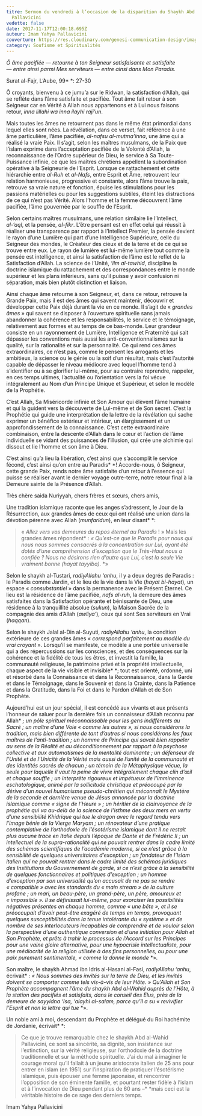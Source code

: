 ```yaml
---
titre: Sermon du vendredi à l’occasion de la disparition du Shaykh Abd al-Wahid
  Pallavicini
vedette: false
date: 2017-11-17T12:00:18.695Z
auteur: Imam Yahya Pallavicini
couverture: https://res.cloudinary.com/genesi-communication-design/image/upload/v1619979592/ihei/23669114_1627686063978779_5223221077902671818_o_g96yyd.jpg
category: Soufisme et Spiritualités
---
```

*Ô âme pacifiée —&nbsp;retourne à ton Seigneur satisfaisante et satisfaite —&nbsp;entre ainsi parmi Mes serviteurs —&nbsp;entre ainsi dans Mon Paradis.*

Surat al-Fajr, L’Aube, 99*&nbsp;*: 27-30

Ô croyants, bienvenu à ce jumu’a sur le Ridwan, la satisfaction d’Allah, qui se reflète dans l’âme satisfaite et pacifiée. Tout âme fait retour à son Seigneur car en Vérité à Allah nous appartenons et à Lui nous faisons retour, *inna lillahi wa inna ilayhi raji’un*.

Mais toutes les âmes ne retournent pas dans le même état primordial dans lequel elles sont nées. La révélation, dans ce verset, fait référence à une âme particulière, l’âme pacifiée, *al-nafsu al-mutma’inna*, une âme qui a réalisé la vraie Paix. Il s’agit, selon les maîtres musulmans, de la Paix que l’islam exprime dans l’acceptation pacifiée de la Volonté d’Allah, la reconnaissance de l’Ordre supérieur de Dieu, le service à Sa Toute-Puissance infinie, ce que les maîtres chrétiens appellent la subordination opérative à la Seigneurie de l’Esprit. Lorsque ce rattachement et cette hiérarchie entre *al-Ruh* et *al-Nafs*, entre Esprit et Âme, retrouvent leur relation harmonieuse, progressive et constante, alors l’âme trouve la paix, retrouve sa vraie nature et fonction, épuise les stimulations pour les passions matérielles ou pour les suggestions subtiles, éteint les distractions de ce qui n’est pas Vérité. Alors l’homme et la femme découvrent l’âme pacifiée, l’âme gouvernée par le souffle de l’Esprit.

Selon certains maîtres musulmans, une relation similaire lie l’Intellect, *al-‘aql*, et la pensée, *al-fikr*. L’être pensant est en effet celui qui réussit à réaliser une transparence par rapport à l’Intellect Premier, la pensée devient le rayon d’une Lumière qui part d’une Intelligence Supérieure, celle du Seigneur des mondes, le Créateur des cieux et de la terre et de ce qui se trouve entre eux. Le rayon de lumière est lui-même lumière tout comme la pensée est intelligence, et ainsi la satisfaction de l’âme est le reflet de la Satisfaction d’Allah. La science de l’Unité, *‘ilm al-tawhid*, discipline la doctrine islamique du rattachement et des correspondances entre le monde supérieur et les plans inférieurs, sans qu’il puisse y avoir confusion ni séparation, mais bien plutôt distinction et liaison.

Ainsi chaque âme retourne à son Seigneur, et, dans ce retour, retrouve la Grande Paix, mais il est des âmes qui savent maintenir, découvrir et développer cette Paix déjà durant la vie en ce monde. Il s’agit de «*&nbsp;*grandes âmes*&nbsp;*» qui savent se disposer à l’ouverture spirituelle sans jamais abandonner la cohérence et les responsabilités, le service et le témoignage, relativement aux formes et au temps de ce bas-monde. Leur grandeur consiste en un rayonnement de Lumière, Intelligence et Fraternité qui sait dépasser les conventions mais aussi les anti-conventionnalismes sur la qualité, sur la rationalité et sur la personnalité. Ce qui rend ces âmes extraordinaires, ce n’est pas, comme le pensent les arrogants et les ambitieux, la science ou le génie ou la soif d’un résultat, mais c’est l’autorité capable de dépasser le niveau médiocre avec lequel l’homme tend à s’identifier ou à se glorifier lui-même, pour au contraire reprendre, rappeler, en ces temps ultimes, l’actualité ou l’orientation vers la foi vécue intégralement au Nom d’un Principe Unique et Supérieur, et selon le modèle de la Prophétie.

C’est Allah, Sa Miséricorde infinie et Son Amour qui élèvent l’âme humaine et qui la guident vers la découverte de Lui-même et de Son secret. C’est la Prophétie qui guide une interprétation de la lettre de la révélation qui sache exprimer un bénéfice extérieur et intérieur, un élargissement et un approfondissement de la connaissance. C’est cette extraordinaire combinaison, entre la descente d’Allah dans le cœur et l’action de l’âme individuelle se vidant des puissances de l’illusion, qui crée une alchimie qui dissout et lie l’homme et son âme à Dieu.

C’est ainsi qu’a lieu la libération, c’est ainsi que s’accomplit le service fécond, c’est ainsi qu’on entre au Paradis*&nbsp;*! Accorde-nous, ô Seigneur, cette grande Paix, rends notre âme satisfaite d’un retour à l’essence qui puisse se réaliser avant le dernier voyage outre-terre, notre retour final à la Demeure sainte de la Présence d’Allah.

Très chère saida Nuriyyah, chers frères et sœurs, chers amis,

Une tradition islamique raconte que les anges s’adressent, le Jour de la Résurrection, aux grandes âmes de ceux qui ont réalisé une union dans la dévotion pérenne avec Allah (*munfaridun*), en leur disant*&nbsp;*:

> «*&nbsp;*Allez vers vos demeures du repos éternel au Paradis*&nbsp;*!*&nbsp;*» Mais les grandes âmes répondent*&nbsp;*: «*&nbsp;*Qu’est-ce que le Paradis pour nous qui nous nous sommes consacrés à la concentration sur Lui, ayant été dotés d’une compréhension d’exception que le Très-Haut nous a confiée*&nbsp;*? Nous ne désirons rien d’autre que Lui, c’est la seule Vie vraiment bonne (*hayat tayyiba*).*&nbsp;*»

Selon le shaykh al-Tustari, *radiyAllahu ‘anhu*, il y a deux degrés de Paradis : le Paradis comme Jardin, et le lieu de la vie dans la Vie (*hayat bi-hayat*), un espace «*&nbsp;*consubstantiel*&nbsp;*» dans la permanence avec le Présent Éternel. Ce lieu est la résidence de l’âme pacifiée, *nafs al-ruh*, la demeure des âmes satisfaites dans la Satisfaction opérante et bénissante de Dieu, une résidence à la tranquillité absolue (*sukun*), la Maison Sacrée de la compagnie des amis d’Allah (*awliya’*), ceux qui sont Ses serviteurs en Vrai (*haqqan*).

Selon le shaykh Jalal al-Din al-Suyuti, *radiyAllahu ‘anhu*, la condition extérieure de ces grandes âmes «*&nbsp;*correspond parfaitement au modèle du vrai croyant*&nbsp;*». Lorsqu’il se manifeste, ce modèle a une portée universelle qui a des répercussions sur les consciences, et des conséquences sur la cohérence et la fidélité de tous les êtres, et investit la famille, la communauté religieuse, le patrimoine privé et la propriété intellectuelle, chaque aspect de la vie visible et invisible*&nbsp;*; tout est orienté, ordonné, uni et résorbé dans la Connaissance et dans la Reconnaissance, dans la Garde et dans le Témoignage, dans le Souvenir et dans la Crainte, dans la Patience et dans la Gratitude, dans la Foi et dans le Pardon d’Allah et de Son Prophète.

Aujourd’hui est un jour spécial, il est concédé aux vivants et aux présents l’honneur de saluer pour la dernière fois un connaisseur d’Allah reconnu par Allah*&nbsp;*; un pôle spirituel méconnaissable pour les gens indifférents au Sacré*&nbsp;*; un maître d’une Voie «*&nbsp;*comme les autres*&nbsp;*», si nous considérons la tradition, mais bien différente de tant d’autres si nous considérons les faux maîtres de l’anti-tradition*&nbsp;*; un homme de Principe qui savait bien rappeler au sens de la Réalité et au déconditionnement par rapport à la psychose collective et aux automatismes de la mentalité dominante*&nbsp;*; un défenseur de l’Unité et de l’Unicité de la Vérité mais aussi de l’unité de la communauté et des identités sacrés de chacun*&nbsp;*; un témoin de la Métaphysique vécue, la seule pour laquelle il vaut la peine de vivre intégralement chaque clin d’œil et chaque souffle*&nbsp;*; un interprète rigoureux et impétueux de l’imminence eschatologique, animé par la sollicitude christique et préoccupé par la dérive d’un nouvel humanisme pseudo-chrétien qui méconnaît le Mystère de la seconde et dernière venue de Jésus annoncée par la doctrine islamique comme «*&nbsp;*signe de l’Heure*&nbsp;*»*&nbsp;*; un héritier de la clairvoyance de la prophétie qui va au-delà de la science de l’isthme des deux mers en vertu d’une sensibilité Khidrique qui tue le dragon avec le regard tendu vers l’image bénie de la Vierge *Maryam* ; un rénovateur d’une pratique contemplative de l’orthodoxie de l’ésotérisme islamique dont il ne restait plus aucune trace en Italie depuis l’époque de Dante et de Frédéric II*&nbsp;*; un intellectuel de la supra-rationalité qui ne pouvait rentrer dans le cadre limité des schémas scientifiques de l’académie moderne, si ce n’est grâce à la sensibilité de quelques universitaires d’exception*&nbsp;*; un fondateur de l’Islam italien qui ne pouvait rentrer dans le cadre limité des schémas juridiques des Institutions du Gouvernement de garde, si ce n’est grâce à la sensibilité de quelques fonctionnaires et politiques d’exception ; un homme d’exception par son universalité qu’on accusait de ne pas se rendre «*&nbsp;*compatible*&nbsp;*» avec les standards du «*&nbsp;*main stream*&nbsp;*» de la culture profane*&nbsp;*; un mari, un beau-père, un grand-père, un père, amoureux et «*&nbsp;*impossible*&nbsp;*». Il se définissait lui-même, pour exorciser les possibilités négatives présentes en chaque homme, comme «*&nbsp;*une bête*&nbsp;*», et il se préoccupait d’avoir peut-être exagéré de temps en temps, provoquant quelques susceptibilités dans la tenue intolérante du «*&nbsp;*système*&nbsp;*» et de nombre de ses interlocuteurs incapables de comprendre et de vouloir selon la perspective d’une authentique conversion et d’une initiation pour Allah et Son Prophète, et prêts à trahir le processus de l’Accord sur les Principes pour une vaine gloire alternative, pour une hypocrisie intellectualiste, pour une médiocrité de la religion utilisée à des fins personnelles, ou pour une paix purement sentimentale, «*&nbsp;*comme la donne le monde*&nbsp;*».

Son maître, le shaykh Ahmad ibn Idris al-Hasani al-Fasi, *radiyAllahu ‘anhu*, écrivait*&nbsp;*: «*&nbsp;*Nous sommes des invités sur la terre de Dieu, et les invités doivent se comporter comme tels vis-à-vis de leur Hôte.*&nbsp;*» Qu’Allah et Son Prophète accompagnent l’âme du shaykh Abd al-Wahid auprès de l’Hôte, à la station des pacifiés et satisfaits, dans le conseil des Elus, près de la demeure de sayyidna ‘Isa, *‘alayhi al-salam*, parce qu’il a su «*&nbsp;*revivifier l’Esprit et non la lettre qui tue*&nbsp;*».

Un noble ami à moi, descendant du Prophète et délégué du Roi hachémite de Jordanie, écrivait*&nbsp;*:

> Ce que je trouve remarquable chez le shaykh Abd al-Wahid Pallavicini, ce sont sa sincérité, sa dignité, son insistance sur l’extinction, sur la vérité religieuse, sur l’orthodoxie de la doctrine traditionnelle et sur la méthode spirituelle. J’ai du mal à imaginer le courage moral qu’il fallait à un jeune aristocrate italien de 25 ans pour entrer en islam (en 1951) sur l’inspiration de pratiquer l’ésotérisme islamique, puis épouser une femme japonaise, et rencontrer l’opposition de son éminente famille, et pourtant rester fidèle à l’islam et à l’invocation de Dieu pendant plus de 60 ans –*&nbsp;*mais ceci est la véritable histoire de ce sage des derniers temps.

Imam Yahya Pallavicini